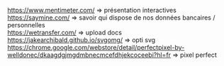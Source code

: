 https://www.mentimeter.com/ => présentation interactives<br>
https://saymine.com/ => savoir qui dispose de nos données bancaires / personnelles<br>
https://wetransfer.com/ => upload docs<br>
https://jakearchibald.github.io/svgomg/ => opti svg
https://chrome.google.com/webstore/detail/perfectpixel-by-welldonec/dkaagdgjmgdmbnecmcefdhjekcoceebi?hl=fr => pixel perfect
